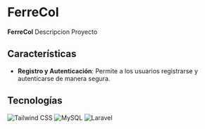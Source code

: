 # FerreCol

**FerreCol** Descripcion Proyecto

## Características

- **Registro y Autenticación**: Permite a los usuarios registrarse y autenticarse de manera segura.


## Tecnologías

![Tailwind CSS](https://img.shields.io/badge/tailwind_css-38B2AC?style=for-the-badge&logo=tailwind-css&logoColor=white)
![MySQL](https://img.shields.io/badge/mysql-00008B?style=for-the-badge&logo=mysql&logoColor=white)
![Laravel](https://img.shields.io/badge/laravel-CA4245?style=for-the-badge&logo=laravel&logoColor=white)
